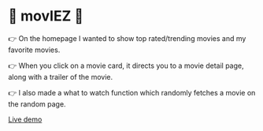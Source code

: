 

# :movie_camera: movIEZ :movie_camera:


:point_right: On the homepage I wanted to show top rated/trending movies and my favorite movies.

:point_right: When you click on a movie card, it directs you to a movie detail page, along with a trailer of the movie.

:point_right: I also made a what to watch function which randomly fetches a movie on the random page.


[Live demo](https://moviez-50fca.web.app)


